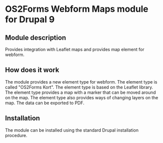 # OS2Forms Webform Maps module for Drupal 9

## Module description

Provides integration with Leaflet maps and provides map element for webform.

## How does it work

The module provides a new element type for webform. The element type is called "OS2Forms Kort".
The element type is based on the Leaflet library. The element type provides a map with a marker
that can be moved around on the map. The element type also provides ways of changing layers on
the map. The data can be exported to PDF.

## Installation

The module can be installed using the standard Drupal installation procedure.
